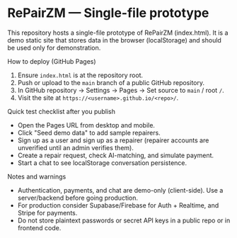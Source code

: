# RePairZM — Single-file prototype

This repository hosts a single-file prototype of RePairZM (index.html). It is a demo static site that stores data in the browser (localStorage) and should be used only for demonstration.

How to deploy (GitHub Pages)
1. Ensure `index.html` is at the repository root.
2. Push or upload to the `main` branch of a public GitHub repository.
3. In GitHub repository → Settings → Pages → Set source to `main` / root `/`.
4. Visit the site at `https://<username>.github.io/<repo>/`.

Quick test checklist after you publish
- Open the Pages URL from desktop and mobile.
- Click "Seed demo data" to add sample repairers.
- Sign up as a user and sign up as a repairer (repairer accounts are unverified until an admin verifies them).
- Create a repair request, check AI-matching, and simulate payment.
- Start a chat to see localStorage conversation persistence.

Notes and warnings
- Authentication, payments, and chat are demo-only (client-side). Use a server/backend before going production.
- For production consider Supabase/Firebase for Auth + Realtime, and Stripe for payments.
- Do not store plaintext passwords or secret API keys in a public repo or in frontend code.
